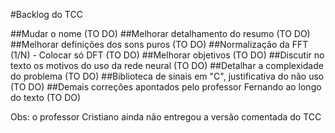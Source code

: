 #Backlog do TCC

##Mudar o nome (TO DO)
##Melhorar detalhamento do resumo (TO DO)
##Melhorar definições dos sons puros (TO DO)
##Normalização da FFT (1/N) - Colocar só DFT (TO DO)
##Melhorar objetivos (TO DO)
##Discutir no texto os motivos do uso da rede neural (TO DO)
##Detalhar a complexidade do problema (TO DO)
##Biblioteca de sinais em "C", justificativa do não uso (TO DO)
##Demais correções apontados pelo professor Fernando ao longo do texto (TO DO)

Obs: o professor Cristiano ainda não entregou a versão comentada do TCC
